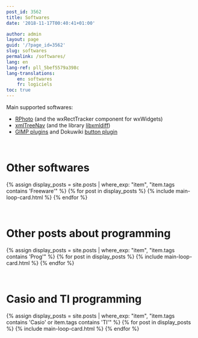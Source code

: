 ```yaml
---
post_id: 3562
title: Softwares
date: '2018-11-17T00:40:41+01:00'

author: admin
layout: page
guid: '/?page_id=3562'
slug: softwares
permalink: /softwares/
lang: en
lang-ref: pll_5bef5579a398c
lang-translations:
    en: softwares
    fr: logiciels
toc: true
---
```


Main supported softwares:

- [RPhoto](/rphoto/) (and the wxRectTracker component for wxWidgets)
- [xmlTreeNav](/xmltreenav/) (and the library [libxmldiff](/libxmldiff/))
- [GIMP plugins](/gimp_plugin/) and Dokuwiki [button plugin](/dokuwikibutton/)

&nbsp;


# Other softwares

<section class="cards cards-horizontal">
{% assign display_posts = site.posts | where_exp: "item", "item.tags contains 'Freeware'" %}
{% for post in display_posts %}
{% include main-loop-card.html %}
{% endfor %}
</section>


&nbsp;

# Other posts about programming


<section class="cards cards-horizontal">
{% assign display_posts = site.posts | where_exp: "item", "item.tags contains 'Prog'" %}
{% for post in display_posts %}
{% include main-loop-card.html %}
{% endfor %}
</section>

&nbsp;

# Casio and TI programming

<section class="cards cards-horizontal">
{% assign display_posts = site.posts | where_exp: "item", "item.tags contains 'Casio' or item.tags contains 'TI'" %}
{% for post in display_posts %}
{% include main-loop-card.html %}
{% endfor %}
</section>

